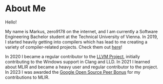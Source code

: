 # About Me

Hello!

My name is Markus, zero9178 on the internet, and I am currently a Software Engineering Bachelor student at the Technical
University of Vienna.
In 2019, I started heavily getting into compilers which has lead to me creating a variety of compiler-related projects.
Check them out [here](projects_page)!

In 2020 I became a regular contributor to the [LLVM Project](https://github.com/llvm/llvm-project), initially 
contributing to the Windows support in Clang and LLD.
In 2021 I learned about MLIR and became a heavy user and regular contributor to the project.
In 2023 I was awarded the [Google Open Source Peer Bonus](https://opensource.googleblog.com/2023/05/google-open-source-peer-bonus-program-announces-first-group-of-winners-2023.html)
for my contributions to MLIR.